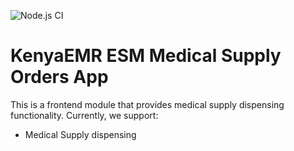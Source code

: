 ![Node.js CI](https://github.com/palladiumkenya/kenyaemr-esm-3.x/workflows/Node.js%20CI/badge.svg)

# KenyaEMR ESM Medical Supply Orders App

This is a frontend module that provides medical supply dispensing functionality. Currently, we support:

- Medical Supply dispensing
